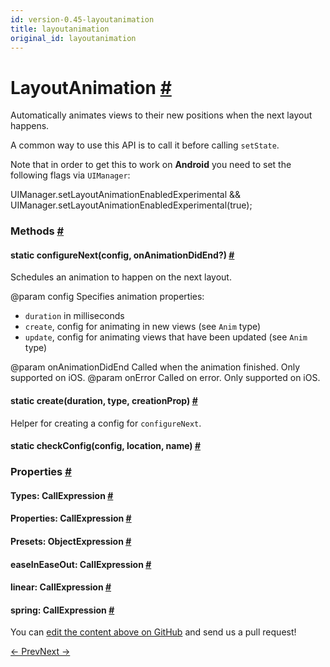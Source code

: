 ```yaml
---
id: version-0.45-layoutanimation
title: layoutanimation
original_id: layoutanimation
---
```

<a id="content"></a><h1><a class="anchor" name="layoutanimation"></a>LayoutAnimation <a class="hash-link" href="docs/layoutanimation.html#layoutanimation">#</a></h1><div><div><p>Automatically animates views to their new positions when the
next layout happens.</p><p>A common way to use this API is to call it before calling <code>setState</code>.</p><p>Note that in order to get this to work on <strong>Android</strong> you need to set the following flags via <code>UIManager</code>:</p><div class="prism language-javascript">UIManager<span class="token punctuation">.</span>setLayoutAnimationEnabledExperimental &amp;&amp; UIManager<span class="token punctuation">.</span><span class="token function">setLayoutAnimationEnabledExperimental<span class="token punctuation">(</span></span><span class="token boolean">true</span><span class="token punctuation">)</span><span class="token punctuation">;</span></div></div><span><h3><a class="anchor" name="methods"></a>Methods <a class="hash-link" href="docs/layoutanimation.html#methods">#</a></h3><div class="props"><div class="prop"><h4 class="methodTitle"><a class="anchor" name="configurenext"></a><span class="methodType">static </span>configureNext<span class="methodType">(config, onAnimationDidEnd?)</span> <a class="hash-link" href="docs/layoutanimation.html#configurenext">#</a></h4><div><p>Schedules an animation to happen on the next layout.</p><p>@param config Specifies animation properties:</p><ul><li><code>duration</code> in milliseconds</li><li><code>create</code>, config for animating in new views (see <code>Anim</code> type)</li><li><code>update</code>, config for animating views that have been updated
(see <code>Anim</code> type)</li></ul><p>@param onAnimationDidEnd Called when the animation finished.
Only supported on iOS.
@param onError Called on error. Only supported on iOS.</p></div></div><div class="prop"><h4 class="methodTitle"><a class="anchor" name="create"></a><span class="methodType">static </span>create<span class="methodType">(duration, type, creationProp)</span> <a class="hash-link" href="docs/layoutanimation.html#create">#</a></h4><div><p>Helper for creating a config for <code>configureNext</code>.</p></div></div><div class="prop"><h4 class="methodTitle"><a class="anchor" name="checkconfig"></a><span class="methodType">static </span>checkConfig<span class="methodType">(config, location, name)</span> <a class="hash-link" href="docs/layoutanimation.html#checkconfig">#</a></h4></div></div></span><span><h3><a class="anchor" name="properties"></a>Properties <a class="hash-link" href="docs/layoutanimation.html#properties">#</a></h3><div class="props"><div class="prop"><h4 class="propTitle"><a class="anchor" name="types"></a>Types<span class="propType">: CallExpression</span> <a class="hash-link" href="docs/layoutanimation.html#types">#</a></h4></div><div class="prop"><h4 class="propTitle"><a class="anchor" name="properties"></a>Properties<span class="propType">: CallExpression</span> <a class="hash-link" href="docs/layoutanimation.html#properties">#</a></h4></div><div class="prop"><h4 class="propTitle"><a class="anchor" name="presets"></a>Presets<span class="propType">: ObjectExpression</span> <a class="hash-link" href="docs/layoutanimation.html#presets">#</a></h4></div><div class="prop"><h4 class="propTitle"><a class="anchor" name="easeineaseout"></a>easeInEaseOut<span class="propType">: CallExpression</span> <a class="hash-link" href="docs/layoutanimation.html#easeineaseout">#</a></h4></div><div class="prop"><h4 class="propTitle"><a class="anchor" name="linear"></a>linear<span class="propType">: CallExpression</span> <a class="hash-link" href="docs/layoutanimation.html#linear">#</a></h4></div><div class="prop"><h4 class="propTitle"><a class="anchor" name="spring"></a>spring<span class="propType">: CallExpression</span> <a class="hash-link" href="docs/layoutanimation.html#spring">#</a></h4></div></div></span></div><p class="edit-page-block">You can <a target="_blank" href="https://github.com/facebook/react-native/blob/master/Libraries/LayoutAnimation/LayoutAnimation.js">edit the content above on GitHub</a> and send us a pull request!</p><div class="docs-prevnext"><a class="docs-prev" href="docs/keyboard.html#content">← Prev</a><a class="docs-next" href="docs/linking.html#content">Next →</a></div>